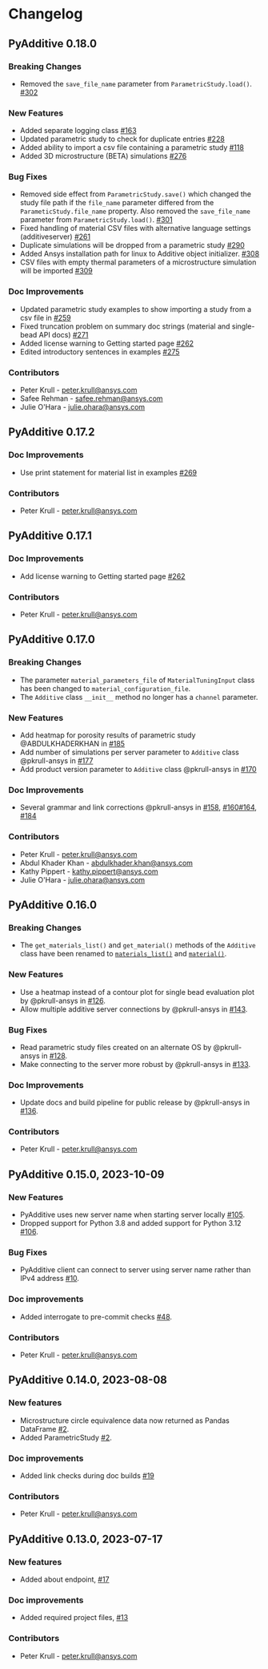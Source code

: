 # Changelog

## PyAdditive 0.18.0

### Breaking Changes
* Removed the `save_file_name` parameter from `ParametricStudy.load()`. [#302](https://github.com/ansys/pyadditive/pull/302)

### New Features
* Added separate logging class [#163](https://github.com/ansys/pyadditive/issues/163)
* Updated parametric study to check for duplicate entries [#228](https://github.com/ansys/pyadditive/issues/228)
* Added ability to import a csv file containing a parametric study [#118](https://github.com/ansys/pyadditive/issues/118)
* Added 3D microstructure (BETA) simulations [#276](https://github.com/ansys/pyadditive/issues/276)

### Bug Fixes
* Removed side effect from `ParametricStudy.save()` which changed the study file path if the `file_name` parameter differed from the `ParameticStudy.file_name` property. Also removed the `save_file_name` parameter from `ParametricStudy.load()`. [#301](https://github.com/ansys/pyadditive/issues/301)
* Fixed handling of material CSV files with alternative language settings (additiveserver) [#261](https://github.com/ansys/pyadditive/issues/261)
* Duplicate simulations will be dropped from a parametric study [#290](https://github.com/ansys/pyadditive/issues/290)
* Added Ansys installation path for linux to Additive object initializer. [#308](https://github.com/ansys/pyadditive/issues/308)
* CSV files with empty thermal parameters of a microstructure simulation will be imported [#309](https://github.com/ansys/pyadditive/issues/309)

### Doc Improvements
* Updated parametric study examples to show importing a study from a csv file in [#259](https://github.com/ansys/pyadditive/pull/259/)
* Fixed truncation problem on summary doc strings (material and single-bead API docs) [#271](https://github.com/ansys/pyadditive/pull/271)
* Added license warning to Getting started page [#262](https://github.com/ansys/pyadditive/issues/262)
* Edited introductory sentences in examples [#275](https://github.com/ansys/pyadditive/pull/275)

### Contributors
* Peter Krull - <peter.krull@ansys.com>
* Safee Rehman - <safee.rehman@ansys.com>
* Julie O'Hara - <julie.ohara@ansys.com>

## PyAdditive 0.17.2

### Doc Improvements
* Use print statement for material list in examples [#269](https://github.com/ansys/pyadditive/issues/269)

### Contributors
* Peter Krull - <peter.krull@ansys.com>

## PyAdditive 0.17.1

### Doc Improvements
* Add license warning to Getting started page [#262](https://github.com/ansys/pyadditive/issues/262)

### Contributors
* Peter Krull - <peter.krull@ansys.com>

## PyAdditive 0.17.0

### Breaking Changes

* The parameter `material_parameters_file` of `MaterialTuningInput` class has been changed to  `material_configuration_file`.
* The `Additive` class `__init__` method no longer has a `channel` parameter.

### New Features

* Add heatmap for porosity results of parametric study @ABDULKHADERKHAN in [#185](https://github.com/ansys/pyadditive/pull/185)
* Add number of simulations per server parameter to `Additive` class @pkrull-ansys in [#177](https://github.com/ansys/pyadditive/pull/177)
* Add product version parameter to `Additive` class  @pkrull-ansys in [#170](https://github.com/ansys/pyadditive/pull/170)

### Doc Improvements
* Several grammar and link corrections @pkrull-ansys in [#158](https://github.com/ansys/pyadditive/pull/158), [#160](https://github.com/ansys/pyadditive/pull/160)[#164](https://github.com/ansys/pyadditive/pull/164), [#184](https://github.com/ansys/pyadditive/pull/184)

### Contributors

* Peter Krull - <peter.krull@ansys.com>
* Abdul Khader Khan - <abdulkhader.khan@ansys.com>
* Kathy Pippert - <kathy.pippert@ansys.com>
* Julie O'Hara - <julie.ohara@ansys.com>

## PyAdditive 0.16.0

### Breaking Changes

* The `get_materials_list()` and `get_material()` methods of the `Additive` class have been renamed to [`materials_list()`](https://additive.docs.pyansys.com/version/stable/api/ansys/additive/core/additive/index.html#additive.materials_list) and
[`material()`](https://additive.docs.pyansys.com/version/stable/api/ansys/additive/core/additive/index.html#additive.material).

### New Features

* Use a heatmap instead of a contour plot for single bead evaluation plot by @pkrull-ansys in [#126](https://github.com/ansys/pyadditive/pull/126).
* Allow multiple additive server connections by @pkrull-ansys in [#143](https://github.com/ansys/pyadditive/pull/143).

### Bug Fixes

* Read parametric study files created on an alternate OS by @pkrull-ansys in [#128](https://github.com/ansys/pyadditive/pull/128).
* Make connecting to the server more robust by @pkrull-ansys in [#133](https://github.com/ansys/pyadditive/pull/133).

### Doc Improvements
* Update docs and build pipeline for public release by @pkrull-ansys in [#136](https://github.com/ansys/pyadditive/pull/136).

### Contributors

* Peter Krull - <peter.krull@ansys.com>

## PyAdditive 0.15.0, 2023-10-09

### New Features

* PyAdditive uses new server name when starting server locally [#105](https://github.com/ansys/pyadditive/issues/105).
* Dropped support for Python 3.8 and added support for Python 3.12 [#106](https://github.com/ansys/pyadditive/issues/106).

### Bug Fixes

* PyAdditive client can connect to server using server name rather than IPv4 address [#10](https://github.com/ansys/pyadditive/issues/10).

### Doc improvements

* Added interrogate to pre-commit checks [#48](https://github.com/ansys/pyadditive/issues/48).

### Contributors

* Peter Krull - <peter.krull@ansys.com>


## PyAdditive 0.14.0, 2023-08-08

### New features

* Microstructure circle equivalence data now returned as Pandas DataFrame [#2](https://github.com/ansys/pyadditive/issues/2).
* Added ParametricStudy [#2](https://github.com/ansys/pyadditive/issues/2).

### Doc improvements

* Added link checks during doc builds [#19](https://github.com/ansys/pyadditive/pull/19)

### Contributors

* Peter Krull - <peter.krull@ansys.com>

## PyAdditive 0.13.0, 2023-07-17

<!-- ### Bugs fixed

* Brief description of the bug. Link to the associated issue and pull request -->

### New features

* Added about endpoint, [#17](https://github.com/ansys/pyadditive/pull/17)

### Doc improvements

* Added required project files, [#13](https://github.com/ansys/pyadditive/issues/13)

### Contributors

* Peter Krull - <peter.krull@ansys.com>
